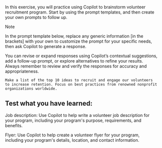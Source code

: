 In this exercise, you will practice using Copilot to brainstorm volunteer recruitment program. Start by using the prompt templates, and then create your own prompts to follow up. 

>[!NOTE]
> In the prompt template below, replace any generic information [in the brackets] with your own to customize the prompt for your specific needs, then ask Copilot to generate a response.
>
> You can revise or expand responses using Copilot’s contextual suggestions, add a follow-up prompt, or explore alternatives to refine your results. Always remember to review and verify the responses for accuracy and appropriateness.

```
Make a list of the top 10 ideas to recruit and engage our volunteers to increase retention. Focus on best practices from renowned nonprofit organizations worldwide. 
```

## Test what you have learned: 

Job description: Use Copilot to help write a volunteer job description for your program, including your program's purpose, requirements, and benefits. 

Flyer: Use Copilot to help create a volunteer flyer for your program, including your program's details, location, and contact information. 